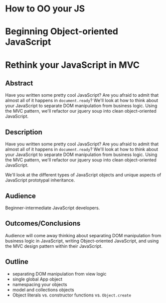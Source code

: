 # How to OO your JS
# Beginning Object-oriented JavaScript
# Rethink your JavaScript in MVC

## Abstract
Have you written some pretty cool JavaScript? Are you afraid to admit
that almost all of it happens in `document.ready`?  We'll look at how
to think about your JavaScript to separate DOM manipulation from
business logic.  Using the MVC pattern, we'll refactor our jquery
soup into clean object-oriented JavaScript.

## Description
Have you written some pretty cool JavaScript? Are you afraid to admit
that almost all of it happens in `document.ready`?  We'll look at how
to think about your JavaScript to separate DOM manipulation from
business logic.  Using the MVC pattern, we'll refactor our jquery
soup into clean object-oriented JavaScript.

We'll look at the different types of JavaScript objects and unique
aspects of JavaScript prototypal inheritance.


## Audience
Beginner-intermediate JavaScript developers.

## Outcomes/Conclusions
Audience will come away thinking about separating DOM
manipulation from business logic in JavaScript, writing
Object-oriented JavaScript, and using the MVC design pattern within
their JavaScript.

## Outline

- separating DOM manipulation from view logic
- single global App object
- namespacing your objects
- model and collections objects
- Object literals vs. constructor functions vs. `Object.create`
